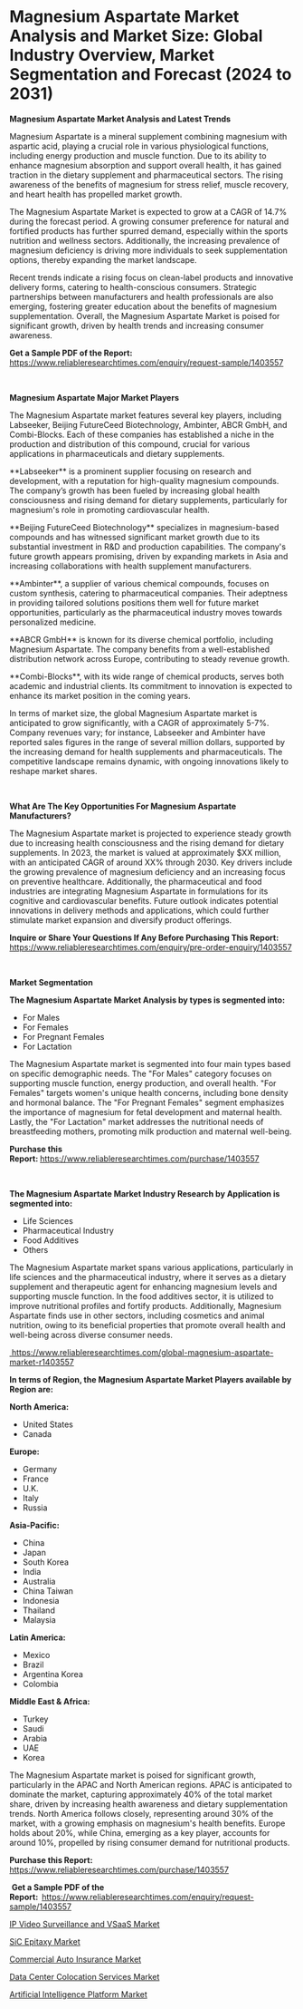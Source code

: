<p><h1>Magnesium Aspartate Market Analysis and Market Size: Global Industry Overview, Market Segmentation and Forecast (2024 to 2031)</h1></p><p><strong>Magnesium Aspartate Market Analysis and Latest Trends</strong></p>
<p><p>Magnesium Aspartate is a mineral supplement combining magnesium with aspartic acid, playing a crucial role in various physiological functions, including energy production and muscle function. Due to its ability to enhance magnesium absorption and support overall health, it has gained traction in the dietary supplement and pharmaceutical sectors. The rising awareness of the benefits of magnesium for stress relief, muscle recovery, and heart health has propelled market growth.</p><p>The Magnesium Aspartate Market is expected to grow at a CAGR of 14.7% during the forecast period. A growing consumer preference for natural and fortified products has further spurred demand, especially within the sports nutrition and wellness sectors. Additionally, the increasing prevalence of magnesium deficiency is driving more individuals to seek supplementation options, thereby expanding the market landscape.</p><p>Recent trends indicate a rising focus on clean-label products and innovative delivery forms, catering to health-conscious consumers. Strategic partnerships between manufacturers and health professionals are also emerging, fostering greater education about the benefits of magnesium supplementation. Overall, the Magnesium Aspartate Market is poised for significant growth, driven by health trends and increasing consumer awareness.</p></p>
<p><strong>Get a Sample PDF of the Report:&nbsp;</strong> <a href="https://www.reliableresearchtimes.com/enquiry/request-sample/1403557?utm_campaign=1692&utm_medium=2&utm_source=Github&utm_content=ia&utm_term=23102024&utm_id=magnesium-aspartate">https://www.reliableresearchtimes.com/enquiry/request-sample/1403557</a></p>
<p>&nbsp;</p>
<p><strong>Magnesium Aspartate Major Market Players</strong></p>
<p><p>The Magnesium Aspartate market features several key players, including Labseeker, Beijing FutureCeed Biotechnology, Ambinter, ABCR GmbH, and Combi-Blocks. Each of these companies has established a niche in the production and distribution of this compound, crucial for various applications in pharmaceuticals and dietary supplements.</p><p>**Labseeker** is a prominent supplier focusing on research and development, with a reputation for high-quality magnesium compounds. The company’s growth has been fueled by increasing global health consciousness and rising demand for dietary supplements, particularly for magnesium's role in promoting cardiovascular health.</p><p>**Beijing FutureCeed Biotechnology** specializes in magnesium-based compounds and has witnessed significant market growth due to its substantial investment in R&D and production capabilities. The company's future growth appears promising, driven by expanding markets in Asia and increasing collaborations with health supplement manufacturers.</p><p>**Ambinter**, a supplier of various chemical compounds, focuses on custom synthesis, catering to pharmaceutical companies. Their adeptness in providing tailored solutions positions them well for future market opportunities, particularly as the pharmaceutical industry moves towards personalized medicine.</p><p>**ABCR GmbH** is known for its diverse chemical portfolio, including Magnesium Aspartate. The company benefits from a well-established distribution network across Europe, contributing to steady revenue growth. </p><p>**Combi-Blocks**, with its wide range of chemical products, serves both academic and industrial clients. Its commitment to innovation is expected to enhance its market position in the coming years.</p><p>In terms of market size, the global Magnesium Aspartate market is anticipated to grow significantly, with a CAGR of approximately 5-7%. Company revenues vary; for instance, Labseeker and Ambinter have reported sales figures in the range of several million dollars, supported by the increasing demand for health supplements and pharmaceuticals. The competitive landscape remains dynamic, with ongoing innovations likely to reshape market shares.</p></p>
<p>&nbsp;</p>
<p><strong>What Are The Key Opportunities For Magnesium Aspartate Manufacturers?</strong></p>
<p><p>The Magnesium Aspartate market is projected to experience steady growth due to increasing health consciousness and the rising demand for dietary supplements. In 2023, the market is valued at approximately $XX million, with an anticipated CAGR of around XX% through 2030. Key drivers include the growing prevalence of magnesium deficiency and an increasing focus on preventive healthcare. Additionally, the pharmaceutical and food industries are integrating Magnesium Aspartate in formulations for its cognitive and cardiovascular benefits. Future outlook indicates potential innovations in delivery methods and applications, which could further stimulate market expansion and diversify product offerings.</p></p>
<p><strong>Inquire or Share Your Questions If Any Before Purchasing This Report:</strong> <a href="https://www.reliableresearchtimes.com/enquiry/pre-order-enquiry/1403557?utm_campaign=1692&utm_medium=2&utm_source=Github&utm_content=ia&utm_term=23102024&utm_id=magnesium-aspartate">https://www.reliableresearchtimes.com/enquiry/pre-order-enquiry/1403557</a></p>
<p>&nbsp;</p>
<p><strong>Market Segmentation</strong></p>
<p><strong>The Magnesium Aspartate Market Analysis by types is segmented into:</strong></p>
<p><ul><li>For Males</li><li>For Females</li><li>For Pregnant Females</li><li>For Lactation</li></ul></p>
<p><p>The Magnesium Aspartate market is segmented into four main types based on specific demographic needs. The "For Males" category focuses on supporting muscle function, energy production, and overall health. "For Females" targets women's unique health concerns, including bone density and hormonal balance. The "For Pregnant Females" segment emphasizes the importance of magnesium for fetal development and maternal health. Lastly, the "For Lactation" market addresses the nutritional needs of breastfeeding mothers, promoting milk production and maternal well-being.</p></p>
<p><strong>Purchase this Report:&nbsp;</strong><a href="https://www.reliableresearchtimes.com/purchase/1403557?utm_campaign=1692&utm_medium=2&utm_source=Github&utm_content=ia&utm_term=23102024&utm_id=magnesium-aspartate">https://www.reliableresearchtimes.com/purchase/1403557</a></p>
<p>&nbsp;</p>
<p><strong>The Magnesium Aspartate Market Industry Research by Application is segmented into:</strong></p>
<p><ul><li>Life Sciences</li><li>Pharmaceutical Industry</li><li>Food Additives</li><li>Others</li></ul></p>
<p><p>The Magnesium Aspartate market spans various applications, particularly in life sciences and the pharmaceutical industry, where it serves as a dietary supplement and therapeutic agent for enhancing magnesium levels and supporting muscle function. In the food additives sector, it is utilized to improve nutritional profiles and fortify products. Additionally, Magnesium Aspartate finds use in other sectors, including cosmetics and animal nutrition, owing to its beneficial properties that promote overall health and well-being across diverse consumer needs.</p></p>
<p><a href="https://www.reliableresearchtimes.com/global-magnesium-aspartate-market-r1403557?utm_campaign=1692&utm_medium=2&utm_source=Github&utm_content=ia&utm_term=23102024&utm_id=magnesium-aspartate">&nbsp;https://www.reliableresearchtimes.com/global-magnesium-aspartate-market-r1403557</a></p>
<p><strong>In terms of Region, the Magnesium Aspartate Market Players available by Region are:</strong></p>
<p>
    <p> <strong> North America: </strong>
        <ul>
            <li>United States</li>
            <li>Canada</li>
        </ul>
        </p> 
    <p> <strong> Europe: </strong>
        <ul>
            <li>Germany</li>
            <li>France</li>
            <li>U.K.</li>
            <li>Italy</li>
            <li>Russia</li>
        </ul>
        </p> 
    <p> <strong> Asia-Pacific: </strong>
        <ul>
            <li>China</li>
            <li>Japan</li>
            <li>South Korea</li>
            <li>India</li>
            <li>Australia</li>
            <li>China Taiwan</li>
            <li>Indonesia</li>
            <li>Thailand</li>
            <li>Malaysia</li>
        </ul>
        </p> 
    <p> <strong> Latin America: </strong>
        <ul>
            <li>Mexico</li>
            <li>Brazil</li>
            <li>Argentina Korea</li>
            <li>Colombia</li>
        </ul>
        </p> 
    <p> <strong> Middle East & Africa: </strong>
        <ul>
            <li>Turkey</li>
            <li>Saudi</li>
            <li>Arabia</li>
            <li>UAE</li>
            <li>Korea</li>
        </ul>
    </p>
    </p>
<p><p>The Magnesium Aspartate market is poised for significant growth, particularly in the APAC and North American regions. APAC is anticipated to dominate the market, capturing approximately 40% of the total market share, driven by increasing health awareness and dietary supplementation trends. North America follows closely, representing around 30% of the market, with a growing emphasis on magnesium's health benefits. Europe holds about 20%, while China, emerging as a key player, accounts for around 10%, propelled by rising consumer demand for nutritional products.</p></p>
<p><strong>Purchase this Report: </strong><a href="https://www.reliableresearchtimes.com/purchase/1403557?utm_campaign=1692&utm_medium=2&utm_source=Github&utm_content=ia&utm_term=23102024&utm_id=magnesium-aspartate">https://www.reliableresearchtimes.com/purchase/1403557</a></p>
<p>&nbsp;<strong>Get a Sample PDF of the Report:&nbsp;&nbsp;</strong><a href="https://www.reliableresearchtimes.com/enquiry/request-sample/1403557?utm_campaign=1692&utm_medium=2&utm_source=Github&utm_content=ia&utm_term=23102024&utm_id=magnesium-aspartate">https://www.reliableresearchtimes.com/enquiry/request-sample/1403557</a></p>
<p><strong></strong></p>
<p><p><a href="https://www.linkedin.com/pulse/ip-video-surveillance-vsaas-market-indicators-size-regional-ysiyc?utm_campaign=1692&utm_medium=2&utm_source=Github&utm_content=ia&utm_term=23102024&utm_id=magnesium-aspartate">IP Video Surveillance and VSaaS Market</a></p><p><a href="https://www.linkedin.com/pulse/market-leaders-laggards-global-sic-epitaxy-trends-forecast-2024-qtlpe?utm_campaign=1692&utm_medium=2&utm_source=Github&utm_content=ia&utm_term=23102024&utm_id=magnesium-aspartate">SiC Epitaxy Market</a></p><p><a href="https://www.linkedin.com/pulse/commercial-auto-insurance-market-outlook-share-analysis-vfdoc?utm_campaign=1692&utm_medium=2&utm_source=Github&utm_content=ia&utm_term=23102024&utm_id=magnesium-aspartate">Commercial Auto Insurance Market</a></p><p><a href="https://www.linkedin.com/pulse/data-center-colocation-services-market-global-regional-aljmc?utm_campaign=1692&utm_medium=2&utm_source=Github&utm_content=ia&utm_term=23102024&utm_id=magnesium-aspartate">Data Center Colocation Services Market</a></p><p><a href="https://www.linkedin.com/pulse/artificial-intelligence-platform-market-opportunities-emerging-mft7c?utm_campaign=1692&utm_medium=2&utm_source=Github&utm_content=ia&utm_term=23102024&utm_id=magnesium-aspartate">Artificial Intelligence Platform Market</a></p></p>